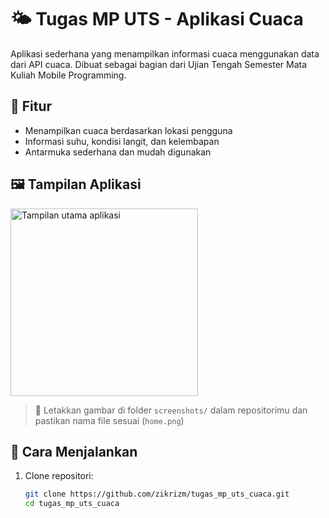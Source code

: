 # 🌤️ Tugas MP UTS - Aplikasi Cuaca

Aplikasi sederhana yang menampilkan informasi cuaca menggunakan data dari API cuaca. Dibuat sebagai bagian dari Ujian Tengah Semester Mata Kuliah Mobile Programming.

## 📱 Fitur
- Menampilkan cuaca berdasarkan lokasi pengguna
- Informasi suhu, kondisi langit, dan kelembapan
- Antarmuka sederhana dan mudah digunakan

## 🖼️ Tampilan Aplikasi

<img src="https://github.com/zikrizm/tugas_mp_uts_cuaca/raw/master/screenshots/home.png" width="300" alt="Tampilan utama aplikasi">

> 📌 Letakkan gambar di folder `screenshots/` dalam repositorimu dan pastikan nama file sesuai (`home.png`)

## 🚀 Cara Menjalankan

1. Clone repositori:
   ```bash
   git clone https://github.com/zikrizm/tugas_mp_uts_cuaca.git
   cd tugas_mp_uts_cuaca
